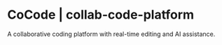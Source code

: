 # CoCode | collab-code-platform
A collaborative coding platform with real-time editing and AI assistance.
